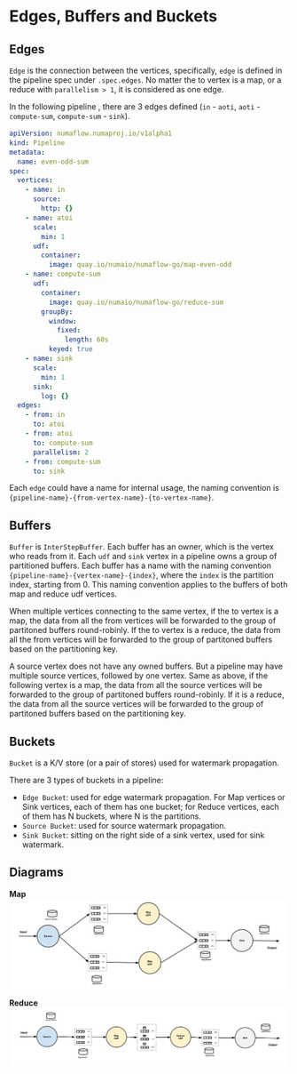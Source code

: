 # Edges, Buffers and Buckets

## Edges

`Edge` is the connection between the vertices, specifically, `edge` is defined in the pipeline spec under `.spec.edges`. No matter the to vertex is a map, or a reduce with `parallelism > 1`, it is considered as one edge.

In the following pipeline , there are 3 edges defined (`in` - `aoti`, `aoti` - `compute-sum`, `compute-sum` - `sink`).

```yaml
apiVersion: numaflow.numaproj.io/v1alpha1
kind: Pipeline
metadata:
  name: even-odd-sum
spec:
  vertices:
    - name: in
      source:
        http: {}
    - name: atoi
      scale:
        min: 1
      udf:
        container:
          image: quay.io/numaio/numaflow-go/map-even-odd
    - name: compute-sum
      udf:
        container:
          image: quay.io/numaio/numaflow-go/reduce-sum
        groupBy:
          window:
            fixed:
              length: 60s
          keyed: true
    - name: sink
      scale:
        min: 1
      sink:
        log: {}
  edges:
    - from: in
      to: atoi
    - from: atoi
      to: compute-sum
      parallelism: 2
    - from: compute-sum
      to: sink
```

Each `edge` could have a name for internal usage, the naming convention is `{pipeline-name}-{from-vertex-name}-{to-vertex-name}`.

## Buffers

`Buffer` is `InterStepBuffer`. Each buffer has an owner, which is the vertex who reads from it. Each `udf` and `sink` vertex in a pipeline owns a group of partitioned buffers. Each buffer has a name with the naming convention `{pipeline-name}-{vertex-name}-{index}`, where the `index` is the partition index, starting from 0. This naming convention applies to the buffers of both map and reduce udf vertices.

When multiple vertices connecting to the same vertex, if the to vertex is a map, the data from all the from vertices will be forwarded to the group of partitoned buffers round-robinly. If the to vertex is a reduce, the data from all the from vertices will be forwarded to the group of partitoned buffers based on the partitioning key.

A source vertex does not have any owned buffers. But a pipeline may have multiple source vertices, followed by one vertex. Same as above, if the following vertex is a map, the data from all the source vertices will be forwarded to the group of partitoned buffers round-robinly. If it is a reduce, the data from all the source vertices will be forwarded to the group of partitoned buffers based on the partitioning key.

## Buckets

`Bucket` is a K/V store (or a pair of stores) used for watermark propagation.

There are 3 types of buckets in a pipeline:

- `Edge Bucket`: used for edge watermark propagation. For Map vertices or Sink vertices, each of them has one bucket; for Reduce vertices, each of them has N buckets, where N is the partitions.
- `Source Bucket`: used for source watermark propagation.
- `Sink Bucket`: sitting on the right side of a sink vertex, used for sink watermark.

## Diagrams

**Map**
![Diagram](../assets/map-edges-buffers-buckets.png)

**Reduce**
![Diagram](../assets/reduce-edges-buffers-buckets.png)
